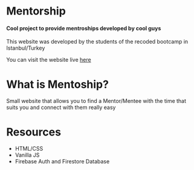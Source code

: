# Mentorship
#### Cool project to provide mentroships developed by cool guys

This website was developed by the students of the recoded bootcamp in Istanbul/Turkey

You can visit the website live [here](https://osamaakb.github.io/mentorship/)

# What is Mentoship?
Small website that allows you to find a Mentor/Mentee with the time that suits you and connect with them really easy

# Resources
* HTML/CSS
* Vanilla JS
* Firebase Auth and Firestore Database
